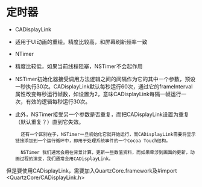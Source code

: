 # 定时器
- CADisplayLink
- 适用于UI动画的重绘。精度比较高，和屏幕刷新频率一致
- NTimer 
- 精度比较低，如果当前线程阻塞，NSTimer不会起作用
    
- NSTimer初始化器接受调用方法逻辑之间的间隔作为它的其中一个参数，预设一秒执行30次。CADisplayLink默认每秒运行60次，通过它的frameInterval属性改变每秒运行帧数，如设置为2，意味CADisplayLink每隔一帧运行一次，有效的逻辑每秒运行30次。

- 此外，NSTimer接受另一个参数是否重复，而把CADisplayLink设置为重复（默认重复？）直到它失效。

        还有一个区别在于，NSTimer一旦初始化它就开始运行，而CADisplayLink需要将显示链接添加到一个运行循环中，即用于处理系统事件的一个Cocoa Touch结构。

        NSTimer 我们通常会用在背景计算，更新一些数值资料，而如果牵涉到画面的更新，动画过程的演变，我们通常会用CADisplayLink。


但是要使用CADisplayLink，需要加入QuartzCore.framework及#import <QuartzCore/CADisplayLink.h>


